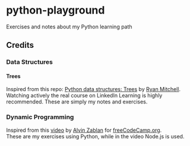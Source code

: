 # python-playground

Exercises and notes about my Python learning path

## Credits

### Data Structures

#### Trees

Inspired from this repo: [Python data structures: Trees](https://github.com/LinkedInLearning/python-data-structures-trees-2834010) by [Ryan Mitchell](https://github.com/REMitchell).  
Watching actively the real course on LinkedIn Learning is highly recommended. These are simply my notes and exercises.

### Dynamic Programming

Inspired from this [video](https://www.youtube.com/watch?v=oBt53YbR9Kk) by [Alvin Zablan](https://github.com/alvin-the-programmer) for [freeCodeCamp.org](https://freecodecamp.org).  
These are my exercises using Python, while in the video Node.js is used.  
